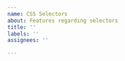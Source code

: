 ```yaml
---
name: CSS Selectors
about: Features regarding selectors
title: ''
labels: ''
assignees: ''

---
```



